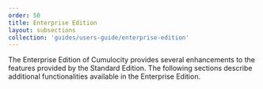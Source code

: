 ```yaml
---
order: 50
title: Enterprise Edition
layout: subsections
collection: 'guides/users-guide/enterprise-edition'
---
```



The Enterprise Edition of Cumulocity provides several enhancements to the features provided by the Standard Edition. The following sections describe additional functionalities available in the Enterprise Edition.
